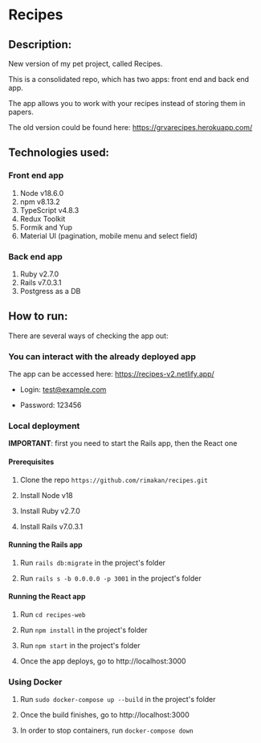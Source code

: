 # Recipes

## Description: 

New version of my pet project, called Recipes. 

This is a consolidated repo, which has two apps: front end and back end app.

The app allows you to work with your recipes instead of storing them in papers.

The old version could be found here: https://grvarecipes.herokuapp.com/

## Technologies used:

### Front end app

1. Node v18.6.0
2. npm v8.13.2
3. TypeScript v4.8.3
4. Redux Toolkit
5. Formik and Yup
6. Material UI (pagination, mobile menu and select field)

### Back end app

1. Ruby v2.7.0
2. Rails v7.0.3.1
3. Postgress as a DB


## How to run:

There are several ways of checking the app out:

### You can interact with the already deployed app

The app can be accessed here: https://recipes-v2.netlify.app/

- Login: test@example.com

- Password: 123456

### Local deployment

**IMPORTANT**: first you need to start the Rails app, then the React one

#### Prerequisites

1. Clone the repo ```https://github.com/rimakan/recipes.git```

2. Install Node v18

3. Install Ruby v2.7.0

4. Install Rails v7.0.3.1


#### Running the Rails app

1. Run ``` rails db:migrate ``` in the project's folder

2. Run ``` rails s -b 0.0.0.0 -p 3001 ``` in the project's folder


#### Running the React app

1. Run ``` cd recipes-web ```

2. Run ``` npm install ``` in the project's folder

3. Run ``` npm start ``` in the project's folder

4. Once the app deploys, go to http://localhost:3000


### Using Docker

1. Run ``` sudo docker-compose up --build ``` in the project's folder

2. Once the build finishes, go to http://localhost:3000

3. In order to stop containers, run ``` docker-compose down ```
